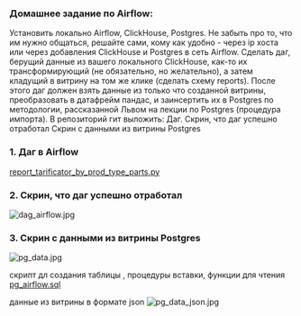 ### Домашнее задание по Airflow:
Установить локально Airflow, ClickHouse, Postgres. Не забыть про то, что им нужно общаться, решайте сами, кому как удобно - через ip хоста или через добавления ClickHouse и Postgres в сеть Airflow.
Сделать даг, берущий данные из вашего локального ClickHouse, как-то их трансформирующий (не обязательно, но желательно), а затем кладущий в витрину на том же клике (сделать схему reports). После этого даг должен взять данные из только что созданной витрины, преобразовать в датафрейм пандас, и заинсертить их в Postgres по методологии, рассказанной Львом на лекции по Postgres (процедура импорта).
В репозиторий гит выложить:
Даг.
Скрин, что даг успешно отработал
Скрин с данными из витрины Postgres



### 1. Даг в  Airflow
   [report_tarifiсator_by_prod_type_parts.py](https://github.com/IrinaDanilova-dev/WB-Practice-BI-OLAP/tree/main/airflow/report_tarifiсator_by_prod_type_parts.py)    

### 2. Скрин, что даг успешно отработал
   ![dag_airflow.jpg](https://github.com/IrinaDanilova-dev/WB-Practice-BI-OLAP/tree/main/airflow/dag_airflow.jpg)  
    
### 3. Скрин с данными из витрины Postgres    
   ![pg_data.jpg](https://github.com/IrinaDanilova-dev/WB-Practice-BI-OLAP/tree/main/airflow/pg_data.jpg)  

  скрипт дл создания таблицы , процедуры вставки, функции для чтения
   [pg_airflow.sql](https://github.com/IrinaDanilova-dev/WB-Practice-BI-OLAP/tree/main/airflow/pg_airflow.sql)  

  данные из витрины в формате json
   ![pg_data_json.jpg](https://github.com/IrinaDanilova-dev/WB-Practice-BI-OLAP/tree/main/airflow/pg_data_json.jpg)  



